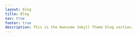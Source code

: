 ```yaml
---
layout: blog
title: Blog
nav: true
footer: true
description: This is the Awesome Jekyll Theme blog section.
---
```

